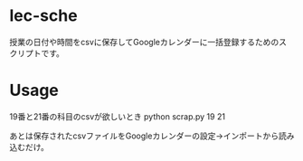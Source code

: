 # lec-sche
授業の日付や時間をcsvに保存してGoogleカレンダーに一括登録するためのスクリプトです。

# Usage
19番と21番の科目のcsvが欲しいとき
python scrap.py 19 21

あとは保存されたcsvファイルをGoogleカレンダーの設定->インポートから読み込むだけ。
